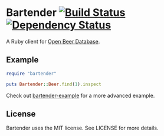 # Bartender [![Build Status](https://secure.travis-ci.org/tristandunn/bartender.png?branch=master)](http://travis-ci.org/tristandunn/bartender) [![Dependency Status](https://gemnasium.com/tristandunn/bartender.png)](https://gemnasium.com/tristandunn/bartender)

A Ruby client for [Open Beer Database](https://github.com/tristandunn/openbeerdatabase).

## Example

~~~ ruby
require "bartender"

puts Bartender::Beer.find(1).inspect
~~~

Check out [bartender-example](https://github.com/tristandunn/bartender-example) for a more advanced example.

## License

Bartender uses the MIT license. See LICENSE for more details.
